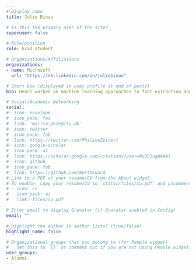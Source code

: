 ```yaml
---
# Display name
title: Julie Binau

# Is this the primary user of the site?
superuser: false

# Role/position
role: Grad student

# Organizations/Affiliations
organizations:
- name: Microsoft
  url: "https://dk.linkedin.com/in/juliebinau"

# Short bio (displayed in user profile at end of posts)
bio: Henri worked on machine learning approaches to fact extraction and verification in data-sparse environments.

# Social/Academic Networking
social:
#- icon: envelope
#  icon_pack: fas
#  link: 'mailto:phze@itu.dk'
#- icon: twitter
#  icon_pack: fab
#  link: https://twitter.com/PhilineZeinert
#- icon: google-scholar
#  icon_pack: ai
#  link: https://scholar.google.com/citations?user=Nu351ugAAAAJ
#- icon: github
#  icon_pack: fab
#  link: https://github.com/NorthGuard
# Link to a PDF of your resume/CV from the About widget.
# To enable, copy your resume/CV to `static/files/cv.pdf` and uncomment the lines below.
# - icon: cv
#   icon_pack: ai
#   link: files/cv.pdf

# Enter email to display Gravatar (if Gravatar enabled in Config)
email: ""

# Highlight the author in author lists? (true/false)
highlight_name: false

# Organizational groups that you belong to (for People widget)
#   Set this to `[]` or comment out if you are not using People widget.
user_groups:
- Alumni
---
```


